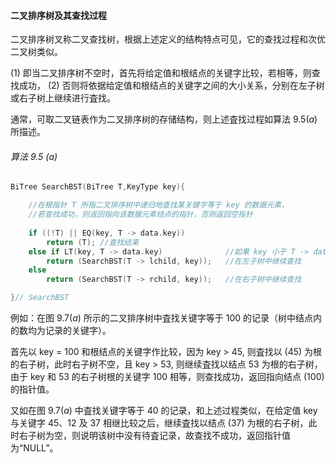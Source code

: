 
#### 二叉排序树及其查找过程

二叉排序树叉称二叉查找树，根据上述定义的结构特点可见，它的查找过程和次优二叉树类似。

$(1)$ 即当二叉排序树不空时，首先将给定值和根结点的关键字比较，若相等，则查找成功，
$(2)$ 否则将依据给定值和根结点的关键字之间的大小关系，分别在左子树或右子树上继续进行査找。

通常，可取二叉链表作为二叉排序树的存储结构，则上述査找过程如算法 $9.5(a)$ 所描述。

###### 算法 9.5 (a)

```cpp
BiTree SearchBST(BiTree T,KeyType key){

    //在根指针 T 所指二叉排序树中递归地查找某关键字等于 key 的数据元素，
    //若查找成功，则返回指向该数据元素结点的指针，否则返回空指针 
    
    if ((!T) || EQ(key, T -> data.key)) 
        return (T); //査找结束 
    else if LT(key, T -> data.key)              //如果 key 小于 T -> data.key
        return (SearchBST(T -> lchild, key));   //在左子树中继续查找
    else 
        return (SearchBST(T -> rchild, key));   //在右子树中继续查找 

}// SearchBST
```

例如：在图 $9.7(a)$ 所示的二叉排序树中査找关键字等于 100 的记录（树中结点内的数均为记录的关键字）。

首先以 key = 100 和根结点的关键字作比较，因为 key > 45, 则査找以 $(45)$ 为根的右子树，此时右子树不空，且 key > 53, 则继续査找以结点 $53$ 为根的右子树，由于 key 和 $53$ 的右子树根的关键字 100 相等，则查找成功，返回指向结点 $(100)$ 的指针值。

又如在图 $9.7(a)$ 中査找关键字等于 40 的记录，和上述过程类似，在给定值 key 与关键字 45、12 及 37 相继比较之后，继续査找以结点 $(37)$ 为根的右子树，此时右子树为空，则说明该树中没有待査记录，故查找不成功，返回指针值为“NULL”。
